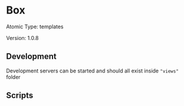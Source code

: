 # Box

Atomic Type: templates

Version: 1.0.8

## Development

Development servers can be started and should all exist inside `"views"` folder

## Scripts
